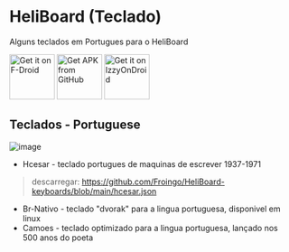 # HeliBoard (Teclado)
Alguns teclados em Portugues para o HeliBoard

[<img src="https://fdroid.gitlab.io/artwork/badge/get-it-on.png" alt="Get it on F-Droid" height="80">](https://f-droid.org/packages/helium314.keyboard/)
[<img src="https://user-images.githubusercontent.com/663460/26973090-f8fdc986-4d14-11e7-995a-e7c5e79ed925.png" alt="Get APK from GitHub" height="80">](https://github.com/Helium314/HeliBoard/releases/latest)
[<img src="https://gitlab.com/IzzyOnDroid/repo/-/raw/master/assets/IzzyOnDroid.png" alt="Get it on IzzyOnDroid" height="80">](https://apt.izzysoft.de/fdroid/index/apk/helium314.keyboard)

## Teclados - Portuguese



![image](https://github.com/user-attachments/assets/3a660f80-8a63-4ddd-a98f-c3b9602ebd5b)
- Hcesar - teclado portugues de maquinas de escrever 1937-1971
> descarregar: https://github.com/Froingo/HeliBoard-keyboards/blob/main/hcesar.json



- Br-Nativo - teclado "dvorak" para a lingua portuguesa, disponivel em linux
- Camoes - teclado optimizado para a lingua portuguesa, lançado nos 500 anos do poeta
